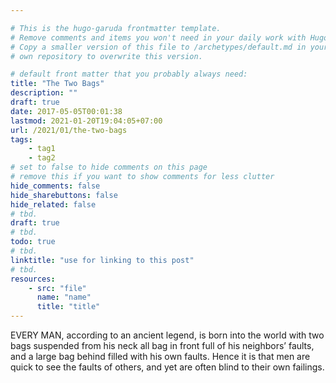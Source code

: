 ```yaml
---

# This is the hugo-garuda frontmatter template.
# Remove comments and items you won't need in your daily work with Hugo.
# Copy a smaller version of this file to /archetypes/default.md in your
# own repository to overwrite this version.

# default front matter that you probably always need:
title: "The Two Bags"
description: ""
draft: true
date: 2017-05-05T00:01:38
lastmod: 2021-01-20T19:04:05+07:00
url: /2021/01/the-two-bags
tags:
    - tag1
    - tag2
# set to false to hide comments on this page
# remove this if you want to show comments for less clutter
hide_comments: false
hide_sharebuttons: false
hide_related: false
# tbd.
draft: true
# tbd.
todo: true
# tbd.
linktitle: "use for linking to this post"
# tbd.
resources:
    - src: "file"
      name: "name"
      title: "title"
---
```

EVERY MAN, according to an ancient legend, is born into the world with two bags suspended from his neck all bag in front full of his neighbors’ faults, and a large bag behind filled with his own faults. Hence it is that men are quick to see the faults of others, and yet are often blind to their own failings.
